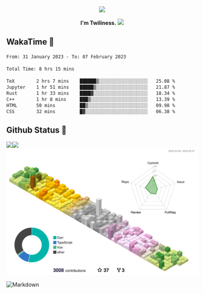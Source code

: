 <div align="center">
<img src="https://images.weserv.nl/?url=avatars.githubusercontent.com/u/10475770?v=4&h=360&w=360&fit=cover&mask=circle&maxage=7d"/>
</div>

<div align="center">

**I'm Twiliness.** <a href="https://github.com/DarkHighness"><img src="https://media.giphy.com/media/hvRJCLFzcasrR4ia7z/giphy.gif" width="5%"></a>

</div>

## WakaTime 🧐

<!--START_SECTION:waka-->

```text
From: 31 January 2023 - To: 07 February 2023

Total Time: 8 hrs 15 mins

TeX        2 hrs 7 mins    ██████▒░░░░░░░░░░░░░░░░░░   25.08 %
Jupyter    1 hr 51 mins    █████▒░░░░░░░░░░░░░░░░░░░   21.87 %
Rust       1 hr 33 mins    ████▓░░░░░░░░░░░░░░░░░░░░   18.34 %
C++        1 hr 8 mins     ███▒░░░░░░░░░░░░░░░░░░░░░   13.39 %
HTML       50 mins         ██▒░░░░░░░░░░░░░░░░░░░░░░   09.98 %
CSS        32 mins         █▓░░░░░░░░░░░░░░░░░░░░░░░   06.38 %
```

<!--END_SECTION:waka-->

## Github Status 🥰

<div> 
	<a href="https://github.com/DarkHighness">
		<img align="left" src="https://github-readme-stats-woad-zeta-10.vercel.app/api?username=DarkHighness&show_icons=true&icon_color=805AD5&text_color=718096&bg_color=ffffff&hide_border=true&count_private=true" />
	</a>
	<a href="https://github.com/DarkHighness">
		<img align="left" src="https://github-readme-stats-woad-zeta-10.vercel.app/api/top-langs/?username=DarkHighness&show_icons=true&icon_color=805AD5&text_color=718096&bg_color=ffffff&hide_border=true&count_private=true">
	</a>
</div>

![3D-Profile](https://raw.githubusercontent.com/DarkHighness/DarkHighness/master/profile-3d-contrib/profile-south-season-animate.svg)



 ![Markdown](https://img.shields.io/badge/markdown%20💘-%23000000.svg?style=for-the-badge&logo=markdown&logoColor=white)

